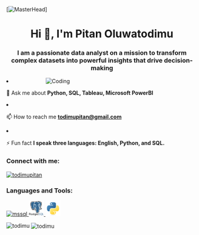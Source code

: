 [![MasterHead](https://i.pinimg.com/originals/cc/fe/1f/ccfe1f7fee5fe18a65127d4ed1f4c036.gif)]
<h1 align="center">Hi 👋, I'm Pitan Oluwatodimu</h1>
<h3 align="center">I am a passionate data analyst on a mission to transform complex datasets into powerful insights that drive decision-making</h3>
<img align="right" alt="Coding" width="400" src="https://uploads-ssl.webflow.com/5c19100c2b50073e6ee69da1/60d35967a853a1b14851703b_All%20the%20data%20(1).gif"


- 💬 Ask me about **Python, SQL, Tableau, Microsoft PowerBI**

- 📫 How to reach me **todimupitan@gmail.com**

- ⚡ Fun fact **I speak three languages: English, Python, and SQL.**

<h3 align="left">Connect with me:</h3>
<p align="left">
<a href="https://linkedin.com/in/todimupitan" target="blank"><img align="center" src="https://raw.githubusercontent.com/rahuldkjain/github-profile-readme-generator/master/src/images/icons/Social/linked-in-alt.svg" alt="todimupitan" height="30" width="40" /></a>
</p>

<h3 align="left">Languages and Tools:</h3>
<p align="left"> <a href="https://www.microsoft.com/en-us/sql-server" target="_blank" rel="noreferrer"> <img src="https://www.svgrepo.com/show/303229/microsoft-sql-server-logo.svg" alt="mssql" width="40" height="40"/> </a> <a href="https://www.postgresql.org" target="_blank" rel="noreferrer"> <img src="https://raw.githubusercontent.com/devicons/devicon/master/icons/postgresql/postgresql-original-wordmark.svg" alt="postgresql" width="40" height="40"/> </a> <a href="https://www.python.org" target="_blank" rel="noreferrer"> <img src="https://raw.githubusercontent.com/devicons/devicon/master/icons/python/python-original.svg" alt="python" width="40" height="40"/> </a> </p>

<p><img align="left" src="https://github-readme-stats.vercel.app/api/top-langs?username=todimu&show_icons=true&locale=en&layout=compact" alt="todimu" /></p>

<p>&nbsp;<img align="center" src="https://github-readme-stats.vercel.app/api?username=todimu&show_icons=true&locale=en" alt="todimu" /></p>
